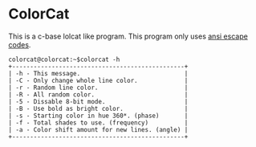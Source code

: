 # ColorCat
This is a c-base lolcat like program.
This program only uses [ansi escape codes](https://en.wikipedia.org/wiki/ANSI_escape_code).

```
colorcat@colorcat:~$colorcat -h
+------------------------------------------------+
| -h - This message.                             |
| -C - Only change whole line color.             |
| -r - Random line color.                        |
| -R - All random color.                         |
| -5 - Dissable 8-bit mode.                      |
| -B - Use bold as bright color.                 |
| -s - Starting color in hue 360*. (phase)       |
| -f - Total shades to use. (frequency)          |
| -a - Color shift amount for new lines. (angle) |
+------------------------------------------------+
```
